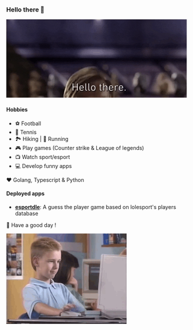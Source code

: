 ### Hello there 👋

![hello there](./hello_there.gif)

<!--
**RobinToubi/RobinToubi** is a ✨ _special_ ✨ repository because its `README.md` (this file) appears on your GitHub profile.

Here are some ideas to get you started:

- 🔭 I’m currently working on ...
- 🌱 I’m currently learning ...
- 👯 I’m looking to collaborate on ...
- 🤔 I’m looking for help with ...
- 💬 Ask me about ...
- 📫 How to reach me: ...
- 😄 Pronouns: ...
- ⚡ Fun fact: ...
-->

#### Hobbies
- ⚽ Football
- 🎾 Tennis
- 🏞️ Hiking | 🏃 Running
- 🎮 Play games (Counter strike & League of legends)
- 📺 Watch sport/esport
- 💻 Develop funny apps

❤️ Golang, Typescript & Python

#### Deployed apps
- **[esportdle](https://github.com/RobinToubi/esportdle)**: A guess the player game based on lolesport's players database

🌈 Have a good day !

![brent rambo thumbs up](./brent_rambo.gif)
